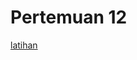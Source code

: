# Pertemuan 12

[latihan](https://github.com/Nurimamasbait/tekn-cloud-computing/blob/64050ae7c9dfa1a435d5fa01143ae606e4f5b2ed/minggu-12/latihan.md)
